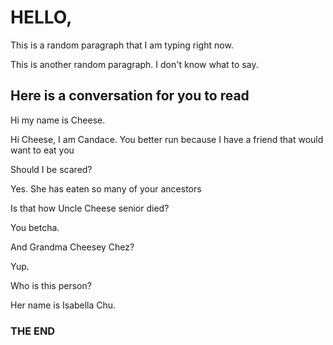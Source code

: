 <html>
  <head>
    <title>Randomness</title>
  </head>  
  <body>
    <h1>HELLO,</h1>
    <p>This is a random paragraph that I am typing right now.</p>
    <p>This is another random paragraph. I don't know what to say.</p>
    <h2>Here is a conversation for you to read</h2>
    <p>Hi my name is Cheese.</p>
    <p>Hi Cheese, I am Candace. You better run because I have a friend that would want to eat you</p>
    <p>Should I be scared?</p>
    <p>Yes. She has eaten so many of your ancestors</p>
    <p>Is that how Uncle Cheese senior died?</p>
    <p>You betcha.</p>
    <p>And Grandma Cheesey Chez?</p>
    <p>Yup.</p>
    <p>Who is this person?</p>
    <p>Her name is Isabella Chu.</p>
    <h3>THE END</h3>
</html>   
